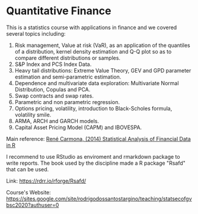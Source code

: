 # Quantitative Finance

This is a statistics course with applications in finance and we covered
several topics including: 

1. Risk management, Value at risk (VaR), as an application of the quantiles of a distribution,
   kernel density estimation and Q-Q plot so as to compare different
   distributions or samples.
2. S&P Index and PCS Index Data. 
3. Heavy tail distributions: Extreme Value Theory, GEV and GPD parameter
   estimation and semi-parametric estimation. 
4. Dependence and multivariate data exploration: Multivariate Normal
   Distribution, Copulas and PCA.           
5. Swap contracts and swap rates. 
6. Parametric and non parametric regression. 
7. Options pricing, volatility, introduction to Black-Scholes formula,
   volatility smile. 
8. ARMA, ARCH and GARCH models.
9. Capital Asset Pricing Model (CAPM) and IBOVESPA.

Main reference: [René Carmona, (2014) Statistical Analysis of Financial Data
in
R](https://www.amazon.com/Statistical-Analysis-Financial-Springer-Statistics/dp/1461487870)

I recommend to use RStudio as enviroment and rmarkdown package to write reports. The book used by the discipline made a R package "Rsafd" that can be used. 

Link: https://rdrr.io/rforge/Rsafd/

Course's Website: https://sites.google.com/site/rodrigodossantostargino/teaching/statsecofgvbsc2020?authuser=0



